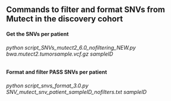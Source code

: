 ## Commands to filter and format SNVs from Mutect in the discovery cohort

#### Get the SNVs per patient
###### python script_SNVs_mutect2_6.0_nofiltering_NEW.py bwa.mutect2.tumorsample.vcf.gz sampleID

#### Format and filter PASS SNVs per patient
###### python script_snvs_format_3.0.py SNV_mutect_snv_patient_sampleID_nofilters.txt sampleID
